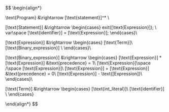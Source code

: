 $$
\begin{align*}

\text{Program} &\rightarrow [\text{statement}]^* \\

[\text{Statement}] &\rightarrow
\begin{cases}
	exit([\text{Expression}]); \\
	var\space [\text{identifier}] = [\text{Expression}];
\end{cases}\\

[\text{Expression}] &\rightarrow
\begin{cases}
	[\text{Term}]\\
	[\text{Binary\_expression}] \\
\end{cases}\\

[\text{Binary\_expression}] &\rightarrow
\begin{cases}
	[\text{Expression}] * [\text{Expression}] &\text{precedence} = 1\\
	[\text{Expression}]\space /\space  [\text{Expression}]\\
	[\text{Expression}] + [\text{Expression}] &\text{precedence} = 0\\
	[\text{Expression}] - \text{[Expression]}\\
\end{cases}\\

[\text{Term}] &\rightarrow
\begin{cases}
	[\text{int\_literal}]\\
	[\text{identifier}] \\
\end{cases}


\end{align*}
$$